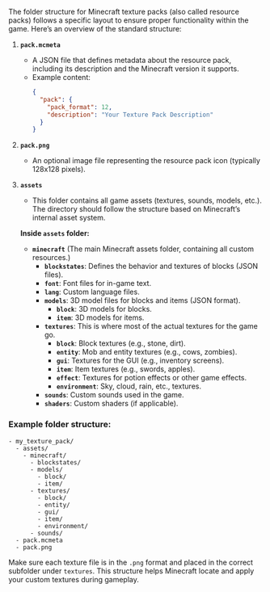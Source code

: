 The folder structure for Minecraft texture packs (also called resource packs) follows a specific layout to ensure proper functionality within the game. Here’s an overview of the standard structure:

1. **`pack.mcmeta`**  
   - A JSON file that defines metadata about the resource pack, including its description and the Minecraft version it supports.
   - Example content:
     ```json
     {
       "pack": {
         "pack_format": 12, 
         "description": "Your Texture Pack Description"
       }
     }
     ```

2. **`pack.png`**  
   - An optional image file representing the resource pack icon (typically 128x128 pixels).

3. **`assets`**  
   - This folder contains all game assets (textures, sounds, models, etc.). The directory should follow the structure based on Minecraft’s internal asset system.
   
   **Inside `assets` folder:**
   
   - **`minecraft`** (The main Minecraft assets folder, containing all custom resources.)
     - **`blockstates`**: Defines the behavior and textures of blocks (JSON files).
     - **`font`**: Font files for in-game text.
     - **`lang`**: Custom language files.
     - **`models`**: 3D model files for blocks and items (JSON format).
       - **`block`**: 3D models for blocks.
       - **`item`**: 3D models for items.
     - **`textures`**: This is where most of the actual textures for the game go.
       - **`block`**: Block textures (e.g., stone, dirt).
       - **`entity`**: Mob and entity textures (e.g., cows, zombies).
       - **`gui`**: Textures for the GUI (e.g., inventory screens).
       - **`item`**: Item textures (e.g., swords, apples).
       - **`effect`**: Textures for potion effects or other game effects.
       - **`environment`**: Sky, cloud, rain, etc., textures.
     - **`sounds`**: Custom sounds used in the game.
     - **`shaders`**: Custom shaders (if applicable).

### Example folder structure:
```
- my_texture_pack/
  - assets/
    - minecraft/
      - blockstates/
      - models/
        - block/
        - item/
      - textures/
        - block/
        - entity/
        - gui/
        - item/
        - environment/
      - sounds/
  - pack.mcmeta
  - pack.png
```

Make sure each texture file is in the `.png` format and placed in the correct subfolder under `textures`. This structure helps Minecraft locate and apply your custom textures during gameplay.
